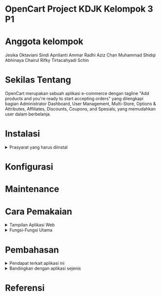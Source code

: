 # OpenCart Project KDJK Kelompok 3 P1


# Anggota kelompok
Jesika Oktaviani
Sindi Aprilianti
Ammar Radhi Aziz Chan
Muhammad Shidqi Abhinaya
Chairul Rifky Tirtacahyadi
Schin

# Sekilas Tentang
<summary> OpenCart merupakan sebuah aplikasi e-commerce dengan tagline "Add products and you're ready to start accepting orders" yang dilengkapi bagian Administrator Dashboard, User Management, Multi-Store, Options & Attributes, Affiliates, Discounts, Coupons, and Spesials, yang memudahkan user dalam berbelanja. </summary>

# Instalasi
<details> 
  <summary> Prasyarat yang harus diinstal </summary>
  Halo, ini adalah rincian instalasinya
</details>

# Konfigurasi

# Maintenance


# Cara Pemakaian
<details>
  <summary> Tampilan Aplikasi Web </summary>
</details>

<details>
  <summary> Fungsi-Fungsi Utama</summary>
</details>

# Pembahasan
<details>
  <summary> Pendapat terkait aplikasi ini </summary>
  <details> 
  <summary> Kelebihan </summary>
    Kelebihan aplikasi apa aja
  </details>
  <details>
    <summary> Kekurangan </summary>
    Kekurangan aplikasi apa aja
  </details>
</details>

<details>
  <summary> Bandingkan dengan aplikasi sejenis </summary>
</details>

# Referensi
